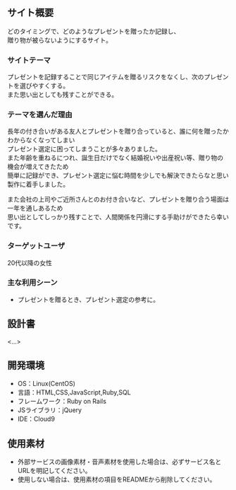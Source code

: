 # <GIFTEMO>

## サイト概要
どのタイミングで、どのようなプレゼントを贈ったか記録し、<br>
贈り物が被らないようにするサイト。

### サイトテーマ
プレゼントを記録することで同じアイテムを贈るリスクをなくし、次のプレゼントを選びやすくする。<br>
また思い出としても残すことができる。

### テーマを選んだ理由
長年の付き合いがある友人とプレゼントを贈り合っていると、誰に何を贈ったかわからなくなってしまい<br>
プレゼント選定に困ってしまうことが多々ありました。<br>
また年齢を重ねるにつれ、誕生日だけでなく結婚祝いや出産祝い等、贈り物の機会が増えてきたため<br>
簡単に記録ができ、プレゼント選定に悩む時間を少しでも解決できたらなと思い製作に着手しました。<br>

また会社の上司やご近所さんとのお付き合いなど、プレゼントを贈り合う場面は一年を通しあるため<br>
思い出としてしっかり残すことで、人間関係を円滑にする手助けができたら幸いです。

### ターゲットユーザ
20代以降の女性

### 主な利用シーン
- プレゼントを贈るとき、プレゼント選定の参考に。

## 設計書
<...>

## 開発環境
- OS：Linux(CentOS)
- 言語：HTML,CSS,JavaScript,Ruby,SQL
- フレームワーク：Ruby on Rails
- JSライブラリ：jQuery
- IDE：Cloud9

## 使用素材
- 外部サービスの画像素材・音声素材を使用した場合は、必ずサービス名とURLを明記してください。
- 使用しない場合は、使用素材の項目をREADMEから削除してください。
